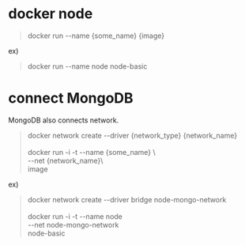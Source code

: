 # docker node
> docker run --name {some_name} {image}

ex) 
> docker run --name node node-basic

# connect MongoDB
 MongoDB also connects network.
> docker network create --driver {network_type} {network_name} \
> \
> docker run -i -t --name {some_name} \     
> --net {network_name}\                                  
> image                         

ex)
> docker network create --driver bridge node-mongo-network \
> \
> docker run -i -t --name node \
> --net node-mongo-network \
> node-basic
